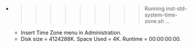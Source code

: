 * >>>>>>>>> Running inst-std-system-time-zone.sh ...
  * Insert Time Zone menu in Administration.
  * Disk size = 4124288K. Space Used = 4K. Runtime = 00:00:00:00.
